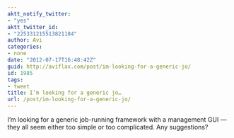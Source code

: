 ```yaml
---
aktt_notify_twitter:
- "yes"
aktt_twitter_id:
- "225331215513821184"
author: Avi
categories:
- none
date: "2012-07-17T16:48:42Z"
guid: http://aviflax.com/post/im-looking-for-a-generic-jo/
id: 1985
tags:
- tweet
title: I’m looking for a generic jo…
url: /post/im-looking-for-a-generic-jo/
---
```

I’m looking for a generic job-running framework with a management GUI — they all seem either too simple or too complicated. Any suggestions?